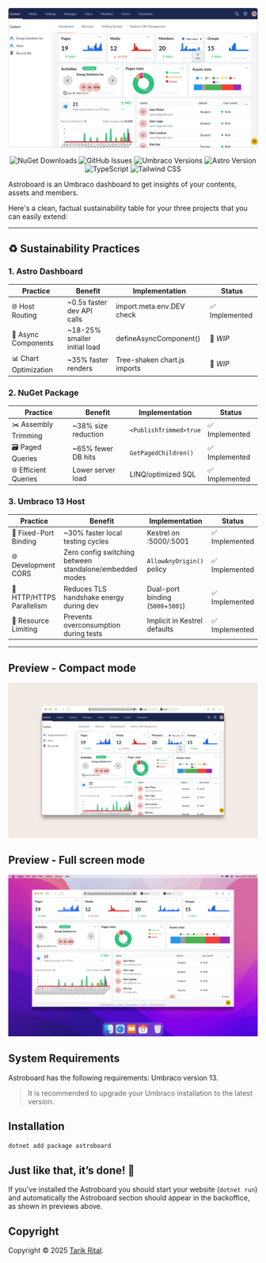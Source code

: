 ![image](public/images/compact-mode-window.png)

<div align="center">

![NuGet Downloads](https://img.shields.io/nuget/dt/astroboard?label=NuGet%20Downloads)
![GitHub Issues](https://img.shields.io/github/issues/wpplumber/astroboard)
![Umbraco Versions](https://img.shields.io/badge/Umbraco-13-blue)
![Astro Version](https://img.shields.io/badge/Astro-4.15.7-blue)
![TypeScript](https://img.shields.io/badge/TypeScript-5.4.5-blue)
![Tailwind CSS](https://img.shields.io/badge/Tailwind_CSS-3.4.3-blue)

</div>

Astroboard is an Umbraco dashboard to get insights of your contents, assets and members.

Here's a clean, factual sustainability table for your three projects that you can easily extend:

---

## ♻️ Sustainability Practices

### **1. Astro Dashboard**
| Practice | Benefit | Implementation | Status            |
|----------|---------|----------------|--------------|
| 🌐 Host Routing | ~0.5s faster dev API calls | import.meta.env.DEV check |  ✅ Implemented   |
| 🧩 Async Components | ~18-25% smaller initial load| defineAsyncComponent()  | 🚧 *WIP*   |
| 📊 Chart Optimization | ~35% faster renders | Tree-shaken chart.js imports | 🚧 *WIP*   |

### **2. NuGet Package**
| Practice | Benefit | Implementation | Status            |
|----------|---------|----------------|--------------|
| ✂️ Assembly Trimming | ~38% size reduction | `<PublishTrimmed>true` |  ✅ Implemented  |
| 🗃️ Paged Queries| ~65% fewer DB hits | `GetPagedChildren()` |  ✅ Implemented   |
| 🌐 Efficient Queries | Lower server load | LINQ/optimized SQL | ✅ Implemented |

### **3. Umbraco 13 Host**
| Practice | Benefit | Implementation | Status            |
|----------|---------|----------------|--------------|
| 🎯 Fixed-Port Binding | ~30% faster local testing cycles | Kestrel on :5000/:5001 | ✅ Implemented  |
| 🌐 Development CORS| Zero config switching between standalone/embedded modes | `AllowAnyOrigin()` policy | ✅ Implemented  |
| 🔌 HTTP/HTTPS Parallelism | Reduces TLS handshake energy during dev | Dual-port binding (`5000`+`5001`) | ✅ Implemented  |
| 🛑 Resource Limiting | Prevents overconsumption during tests | Implicit in Kestrel defaults| ✅ Implemented  |

---

## Preview - Compact mode

![astroboard compact mode](public/images/astroboard-compact-mode.png)

## Preview - Full screen mode

![astroboard fullscreen mode](public/images/mac-astroboard-fullscreen-mode.png)

## System Requirements
Astroboard has the following requirements:
Umbraco version 13.

>It is recommended to upgrade your Umbraco installation to the latest version.


## Installation

`dotnet add package astroboard`

## Just like that, it’s done! 🎉
If you've installed the Astroboard you should start your website (`dotnet run`) and automatically the Astroboard section should appear in the backoffice, as shown in previews above.

## Copyright

Copyright © 2025 [Tarik Rital](https://www.tarikrital.website/).
